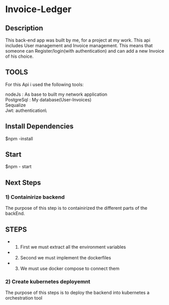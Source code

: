 # Invoice-Ledger

## Description 
This back-end app was built by me, for a project at my work. This api includes  User management and Invoice management. This means that someone can Register/login(with authentication) and can add a new Invοice of his choice.


## TOOLS
For this Api i used the following tools:

nodeJs : As base to built my network application\
PostgreSql : My database(User-Invoices)\
Sequalize\
Jwt: authentication\



## Install Dependencies
$npm -install

## Start
$npm - start

## Next Steps

###  1) Containirize backend
The purpose of this step is to containirized the different parts of the backEnd. 

## STEPS
-  1) First we must extract all the environment variables
-  2) Second we must implement the dockerfiles
-  3) We must use docker compose to connect them


###  2) Create kubernetes deployemnt
The purpose of this steps is to deploy the backend into kubernetes a orchestration tool
